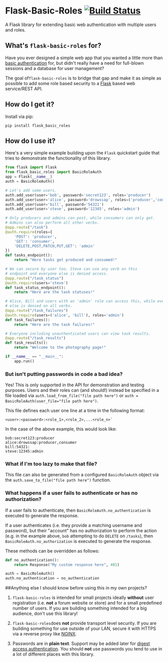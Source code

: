 # Flask-Basic-Roles [![Build Status](https://travis-ci.org/ownaginatious/flask-basic-roles.svg?branch=master)](https://travis-ci.org/ownaginatious/flask-basic-roles)
A Flask library for extending basic web authentication with multiple users and roles.

## What's `flask-basic-roles` for?

Have you ever designed a simple web app that you wanted a little more than [basic authentication](https://en.wikipedia.org/wiki/Basic_access_authentication) for, but didn't really have a need for full-blown sessions and a database for user management?

The goal of`flask-basic-roles` is to bridge that gap and make it as simple as possible to add some role based security to a [Flask](http://flask.pocoo.org/) based web service/REST API.

## How do I get it?

Install via pip:

```
pip install flask_basic_roles
```

## How do I use it?

Here's a very simple example building upon the `Flask` quickstart guide that tries to demonstrate the functionality of this library.

```python
from flask import Flask
from flask_basic_roles import BasicRoleAuth
app = Flask(__name__)
auth = BasicRoleAuth()

# Let's add some users.
auth.add_user(user='bob', password='secret123', roles='producer')
auth.add_user(user='alice', password='drowssap', roles=('producer','consumer'))
auth.add_user(user='bill', password='54321')
auth.add_user(user='steve', password='12345', roles='admin')

# Only producers and admins can post, while consumers can only get.
# Admins can also perform all other verbs.
@app.route("/task")
@auth.require(roles={
	'POST': 'producer',
    'GET': 'consumer',
    'DELETE,POST,PATCH,PUT,GET': 'admin'
})
def tasks_endpoint():
	return "Here tasks get produced and consumed!"

# We can secure by user too. Steve can use any verb on this
# endpoint and everyone else is denied access.
@app.route("/task_status")
@auth.require(users='steve')
def task_status_endpoint():
	return "Here are the task statuses!"

# Alice, Bill and users with an 'admin' role can access this, while everyone
# else is denied on all verbs.
@app.route("/task_failures")
@auth.require(users=('alice', 'bill'), roles='admin')
def task_failures():
	return "Here are the task failures!"

# Everyone including unauthenticated users can view task results.
@app.route("/task_results")
def task_results():
	return "Welcome to the photography page!"

if __name__ == "__main__":
    app.run()
```

### But isn't putting passwords in code a bad idea?

Yes! This is only supported in the API for demonstration and testing purposes. Users and their roles can (and should!) instead be specified in a file loaded via `auth.load_from_file("file path here")` or `auth = BasicRoleAuth(user_file="file path here")`.

This file defines each user one line at a time in the following format:
```
<user>:<password>:<role_1>,<role_2>,...<role_n>`
```

In the case of the above example, this would look like:

```
bob:secret123:producer
alice:drowssap:producer,consumer
bill:54321:
steve:12345:admin
```

### What if I'm too lazy to make that file?
This file can also be generated from a configured `BasicRoleAuth` object via the `auth.save_to_file("file path here")` function.

### What happens if a user fails to authenticate or has no authorization?

If a user fails to authenticate, then `BasicRoleAuth.no_authentication` is executed to generate the response.

If a user authenticates (i.e. they provide a matching username and password), but their "account" has no authorization to perform the action (e.g. in the example above, `bob` attempting to do `DELETE` on `/tasks`), then `BasicRoleAuth.no_authorization` is executed to generate the response.

These methods can be overridden as follows:

```python
def no_authentication():
	return Response("My custom response here", 401)

auth = BasicRoleAuth()
auth.no_authentication = no_authentication
```

##Anything else I should know before using this in my own projects?

1. `flask-basic-roles` is intended for small projects ideally **without** user registration (i.e. **not** a forum website or store) and for a small predefined number of users. If you are building something intended for a big audience, don't use this library!

2. `flask-basic-roles`does **not** provide transport level security. If you are building something for use outside of your LAN, secure it with HTTPS via a reverse proxy like [NGINX](https://www.nginx.com/).

3. Passwords are in **plain text**. Support may be added later for [digest access authentication](https://en.wikipedia.org/wiki/Digest_access_authentication). You should **not** use passwords you tend to use in a lot of different places with this library.